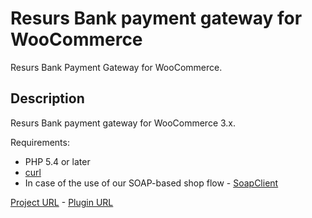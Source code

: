 # Resurs Bank payment gateway for WooCommerce

Resurs Bank Payment Gateway for WooCommerce.


## Description

Resurs Bank payment gateway for WooCommerce 3.x.

Requirements:

 * PHP 5.4 or later
 * [curl](https://curl.haxx.se)
 * In case of the use of our SOAP-based shop flow - [SoapClient](http://php.net/manual/en/class.soapclient.php)

[Project URL](https://test.resurs.com/docs/display/ecom/WooCommerce) - [Plugin URL](https://wordpress.org/plugins/resurs-bank-payment-gateway-for-woocommerce/)

